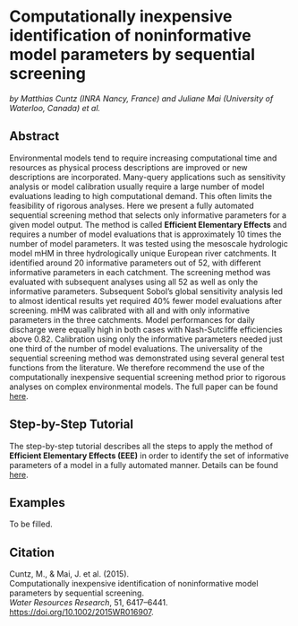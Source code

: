 # Computationally inexpensive identification of noninformative model parameters by sequential screening
*by Matthias Cuntz (INRA Nancy, France) and Juliane Mai (University of Waterloo, Canada) et al.*

## Abstract
Environmental models tend to require increasing computational time and resources as physical process descriptions are improved or new descriptions are incorporated. Many-query applications such as sensitivity analysis or model calibration usually require a large number of model evaluations leading to high computational demand. This often limits the feasibility of rigorous analyses. Here we present a fully automated sequential screening method that selects only informative parameters for a given model output. The method is called **Efficient Elementary Effects** and requires a number of model evaluations that is approximately 10 times the number of model parameters. It was tested using the mesoscale hydrologic model mHM in three hydrologically unique European river catchments. It identified around 20 informative parameters out of 52, with different informative parameters in each catchment. The screening method was evaluated with subsequent analyses using all 52 as well as only the informative parameters. Subsequent Sobol’s global sensitivity analysis led to almost identical results yet required 40% fewer model evaluations after screening. mHM was calibrated with all and with only informative parameters in the three catchments. Model performances for daily discharge were equally high in both cases with Nash-Sutcliffe efficiencies above 0.82. Calibration using only the informative parameters needed just one third of the number of model evaluations. The universality of the sequential screening method was demonstrated using several general test functions from the literature. We therefore recommend the use of the computationally inexpensive sequential screening method prior to rigorous analyses on complex environmental models. The full paper can be found [here](https://doi.org/10.1002/2015WR016907).

## Step-by-Step Tutorial
The step-by-step tutorial describes all the steps to apply the method of **Efficient Elementary Effects (EEE)** in order to identify the set of informative parameters of a model in a fully automated manner. Details can be found [here](https://github.com/julemai/EEE/wiki/Step-by-Step-Tutorial).

## Examples
To be filled.

## Citation
Cuntz, M., & Mai, J. et al. (2015).<br>
Computationally inexpensive identification of noninformative model parameters by sequential screening.<br>
*Water Resources Research*, 51, 6417–6441.<br>
https://doi.org/10.1002/2015WR016907.

